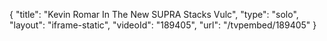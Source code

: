 {
    "title": "Kevin Romar In The New SUPRA Stacks Vulc",
    "type": "solo",
    "layout": "iframe-static",
    "videoId": "189405",
    "url": "\/tvpembed\/189405"
}